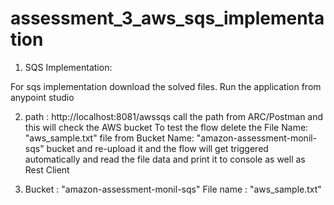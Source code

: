 # assessment_3_aws_sqs_implementation


1. SQS Implementation:


For sqs implementation download the solved files.
Run the application from anypoint studio

2. path : http://localhost:8081/awssqs
call the path from ARC/Postman and this will check the AWS bucket 
To test the flow delete the File Name: "aws_sample.txt" file from Bucket Name: "amazon-assessment-monil-sqs" bucket and re-upload it
and the flow will get triggered automatically and read the file data and print it to console as well as Rest Client

3. Bucket : "amazon-assessment-monil-sqs"
File name : "aws_sample.txt"


